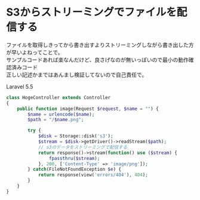 # S3からストリーミングでファイルを配信する

ファイルを取得しきってから書き出すよりストリーミングしながら書き出した方が早いよねってことで。  
サンプルコードあれば楽なんだけど、良さげなのが無いっぽいので最小の動作確認済みコード  
正しい記述かまではあんまし検証してないので自己責任で。

Laravel 5.5

```php
class HogeController extends Controller
{
    public function image(Request $request, $name = "") {
        $name = urlencode($name);
        $path = "/$name.png";

        try {
            $disk = Storage::disk('s3');
            $stream = $disk->getDriver()->readStream($path);
            // s3のデータをストリーミングで配信する
            return response()->stream(function() use ($stream) {
                fpassthru($stream);
            }, 200, ['Content-Type' => 'image/png']);
        } catch(FileNotFoundException $e) {
            return response(view('errors/404'), 404);
        }
    }
}
```
